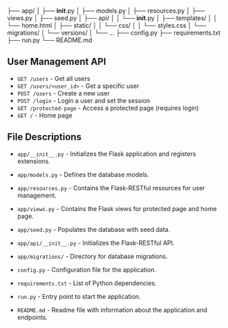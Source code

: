 ├── app/
│   ├── __init__.py
│   ├── models.py
│   ├── resources.py
│   ├── views.py
│   ├── seed.py
│   ├── api/
│   │   └── __init__.py
│   ├── templates/
│   │   └── home.html
│   ├── static/
│   │   └── css/
│   │       └── styles.css
│   └── migrations/
│       └── versions/
│           └── ...
├── config.py
├── requirements.txt
├── run.py
└── README.md


## User Management API

- `GET /users` - Get all users
- `GET /users/<user_id>` - Get a specific user
- `POST /users` - Create a new user
- `POST /login` - Login a user and set the session
- `GET /protected-page` - Access a protected page (requires login)
- `GET /` - Home page

## File Descriptions

- `app/__init__.py` - Initializes the Flask application and registers extensions.
- `app/models.py` - Defines the database models.
- `app/resources.py` - Contains the Flask-RESTful resources for user management.
- `app/views.py` - Contains the Flask views for protected page and home page.
- `app/seed.py` - Populates the database with seed data.
- `app/api/__init__.py` - Initializes the Flask-RESTful API.

- `app/migrations/` - Directory for database migrations.
- `config.py` - Configuration file for the application.
- `requirements.txt` - List of Python dependencies.
- `run.py` - Entry point to start the application.
- `README.md` - Readme file with information about the application and endpoints.
